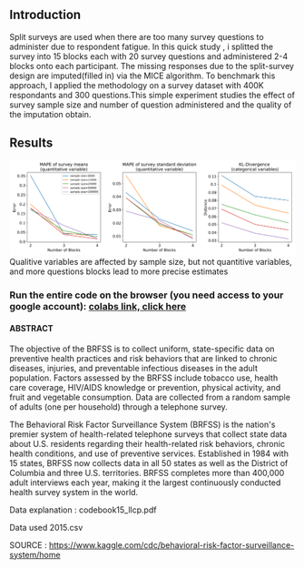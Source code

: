 ## Introduction
   Split surveys are used when there are too many survey questions to administer due to respondent fatigue. In this quick study , i splitted the survey into 15 blocks each with 20 survey questions and administered 2-4 blocks onto each participant. The missing responses due to the split-survey design are imputed(filled in) via the MICE algorithm.
   To benchmark this approach, I applied the methodology on a survey dataset with 400K respondants and 300 questions.This simple experiment studies the effect of survey sample size and number of question administered and the quality of the imputation obtain.

## Results
![Results](./Results.png)
Qualitive variables are affected by sample size, but not quantitive variables, and more questions blocks lead to more precise estimates

### Run the entire code on the browser (you need access to your google account): [colabs link, click here ](https://colab.research.google.com/github/leexa90/ST5220/blob/master/ST5220.ipynb)

#### ABSTRACT
The objective of the BRFSS is to collect uniform, state-specific data on preventive health practices and risk behaviors that are linked to chronic diseases, injuries, and preventable infectious diseases in the adult population. Factors assessed by the BRFSS include tobacco use, health care coverage, HIV/AIDS knowledge or prevention, physical activity, and fruit and vegetable consumption. Data are collected from a random sample of adults (one per household) through a telephone survey.

The Behavioral Risk Factor Surveillance System (BRFSS) is the nation's premier system of health-related telephone surveys that collect state data about U.S. residents regarding their health-related risk behaviors, chronic health conditions, and use of preventive services. Established in 1984 with 15 states, BRFSS now collects data in all 50 states as well as the District of Columbia and three U.S. territories. BRFSS completes more than 400,000 adult interviews each year, making it the largest continuously conducted health survey system in the world.

Data explanation : codebook15_llcp.pdf

Data used 2015.csv

SOURCE : https://www.kaggle.com/cdc/behavioral-risk-factor-surveillance-system/home
